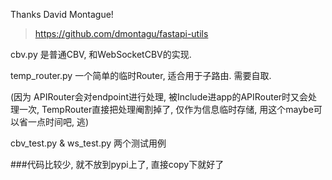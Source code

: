 Thanks David Montague!

> https://github.com/dmontagu/fastapi-utils

cbv.py 是普通CBV, 和WebSocketCBV的实现.

temp_router.py 一个简单的临时Router, 适合用于子路由. 需要自取.

(因为 APIRouter会对endpoint进行处理, 被Include进app的APIRouter时又会处理一次, 
TempRouter直接把处理阉割掉了, 仅作为信息临时存储, 用这个maybe可以省一点时间吧, 逃)

cbv_test.py & ws_test.py 两个测试用例


###代码比较少, 就不放到pypi上了, 直接copy下就好了